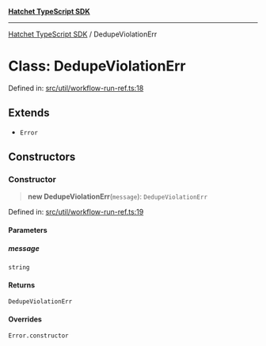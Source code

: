 [**Hatchet TypeScript SDK**](../README.md)

***

[Hatchet TypeScript SDK](../README.md) / DedupeViolationErr

# Class: DedupeViolationErr

Defined in: [src/util/workflow-run-ref.ts:18](https://github.com/hatchet-dev/hatchet/blob/0288a24f2e9f14787135b399bd47182f4d1260d9/sdks/typescript/src/util/workflow-run-ref.ts#L18)

## Extends

- `Error`

## Constructors

### Constructor

> **new DedupeViolationErr**(`message`): `DedupeViolationErr`

Defined in: [src/util/workflow-run-ref.ts:19](https://github.com/hatchet-dev/hatchet/blob/0288a24f2e9f14787135b399bd47182f4d1260d9/sdks/typescript/src/util/workflow-run-ref.ts#L19)

#### Parameters

##### message

`string`

#### Returns

`DedupeViolationErr`

#### Overrides

`Error.constructor`
